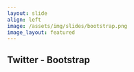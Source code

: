 ```yaml
---
layout: slide
align: left
image: /assets/img/slides/bootstrap.png
image_layout: featured
---
```

## Twitter - Bootstrap
